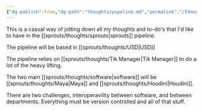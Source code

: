 ```yaml
---
{"dg-publish":true,"dg-path":"thoughts/pipeline.md","permalink":"/thoughts/pipeline/","hide":true}
---
```


This is a casual way of jotting down all my thoughts and to-do's that I'd like to have in the [[sprouts/thoughts/sprouts\|sprouts]] pipeline.


The pipeline will be based in [[sprouts/thoughts/USD\|USD]]

The pipeline relies on [[sprouts/thoughts/Tik Manager\|Tik Manager]] to do a lot of the heavy lifting.

The two main [[sprouts/thoughts/software\|software]] will be [[sprouts/thoughts/Maya\|Maya]] and [[sprouts/thoughts/Houdini\|Houdini]]. 

There are two challenges, interoperavility between software, and between departments. Everything must be version controlled and all of that stuff.
